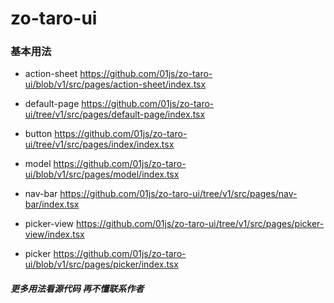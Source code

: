 # zo-taro-ui

### 基本用法

- action-sheet https://github.com/01js/zo-taro-ui/blob/v1/src/pages/action-sheet/index.tsx

- default-page https://github.com/01js/zo-taro-ui/tree/v1/src/pages/default-page/index.tsx

- button https://github.com/01js/zo-taro-ui/tree/v1/src/pages/index/index.tsx

- model https://github.com/01js/zo-taro-ui/blob/v1/src/pages/model/index.tsx

- nav-bar https://github.com/01js/zo-taro-ui/tree/v1/src/pages/nav-bar/index.tsx

- picker-view https://github.com/01js/zo-taro-ui/tree/v1/src/pages/picker-view/index.tsx

- picker https://github.com/01js/zo-taro-ui/blob/v1/src/pages/picker/index.tsx

##### 更多用法看源代码 再不懂联系作者
